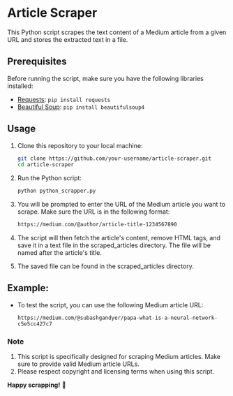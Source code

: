# Article Scraper

This Python script scrapes the text content of a Medium article from a given URL and stores the extracted text in a file.

## Prerequisites

Before running the script, make sure you have the following libraries installed:

- [Requests](https://pypi.org/project/requests/): `pip install requests`
- [Beautiful Soup](https://pypi.org/project/beautifulsoup4/): `pip install beautifulsoup4`

## Usage

1. Clone this repository to your local machine:

   ```bash
   git clone https://github.com/your-username/article-scraper.git
   cd article-scraper
2. Run the Python script:
   ```bash
   python python_scrapper.py
3. You will be prompted to enter the URL of the Medium article you want to scrape. Make sure the URL is in the following format:
   ```bash
   https://medium.com/@author/article-title-1234567890
4. The script will then fetch the article's content, remove HTML tags, and save it in a text file in the scraped_articles directory. The file will be named after the article's title.
5. The saved file can be found in the scraped_articles directory.
## Example:
- To test the script, you can use the following Medium article URL:
  ```
  https://medium.com/@subashgandyer/papa-what-is-a-neural-network-c5e5cc427c7
### Note
1. This script is specifically designed for scraping Medium articles. Make sure to provide valid Medium article URLs.
2. Please respect copyright and licensing terms when using this script.

**Happy scrapping!** 🙂
   

